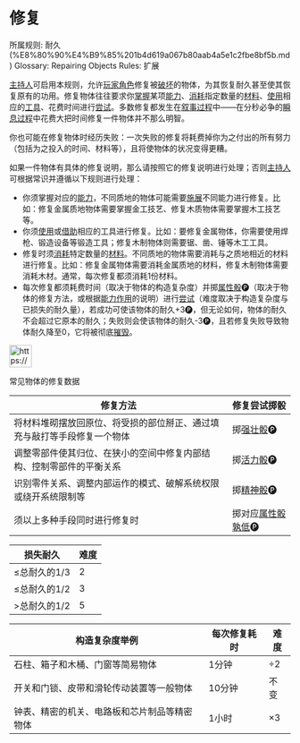 # 修复

所属规则: 耐久 (%E8%80%90%E4%B9%85%201b4d619a067b80aab4a5e1c2fbe8bf5b.md)
Glossary: Repairing Objects
Rules: 扩展

[主持人](%E4%B8%BB%E6%8C%81%E4%BA%BA%201b3d619a067b80c9ad40cd30502c5e9f.md)可启用本规则，允许[玩家角色](%E7%8E%A9%E5%AE%B6%E8%A7%92%E8%89%B2%201b3d619a067b807fab71f5f94b806a70.md)修复被[破坏](%E7%A0%B4%E5%9D%8F%201b4d619a067b802fa8e3d4217eea97fb.md)的物体，为其恢复耐久甚至使其恢复原有的功用。修复物体往往要求你[掌握](%E8%8E%B7%E5%BE%97%E8%83%BD%E5%8A%9B%201b3d619a067b8027ba38e2c1caf9d84b.md)某项[能力](%E8%83%BD%E5%8A%9B%201b3d619a067b80139849d21869c19f49.md)、[消耗](%E6%B6%88%E8%80%97%201b3d619a067b80789d16e44120e1be39.md)指定数量的[材料](%E6%9D%90%E6%96%99%201b3d619a067b802d906eee05dfa4d440.md)、[使用](%E4%BD%BF%E7%94%A8%201b3d619a067b80bbbbacd6817c707325.md)相应的[工具](%E5%B7%A5%E5%85%B7%201b3d619a067b802194bffe0ae651c2a8.md)、花费时间进行[尝试](%E5%B0%9D%E8%AF%95%201b3d619a067b8009aad4e7ce70111ce4.md)。多数修复都发生在[叙事过程](%E5%8F%99%E4%BA%8B%E8%BF%87%E7%A8%8B%201b3d619a067b80e7a942d3ca0dce9e86.md)中——在分秒必争的[瞬息过程](%E7%9E%AC%E6%81%AF%E8%BF%87%E7%A8%8B%201b3d619a067b80aaa52efa8a891fe3ad.md)中花费大把时间修复一件物体并不那么明智。

你也可能在修复物体时经历失败：一次失败的修复将耗费掉你为之付出的所有努力（包括为之投入的时间、材料等），且将使物体的状况变得更糟。

如果一件物体有具体的修复说明，那么请按照它的修复说明进行处理；否则[主持人](%E4%B8%BB%E6%8C%81%E4%BA%BA%201b3d619a067b80c9ad40cd30502c5e9f.md)可根据常识并遵循以下规则进行处理：

- 你须掌握对应的[能力](%E8%83%BD%E5%8A%9B%201b3d619a067b80139849d21869c19f49.md)，不同质地的物体可能需要[施展](%E6%96%BD%E5%B1%95%E8%83%BD%E5%8A%9B%201b3d619a067b80f38dccf027f026b32f.md)不同能力进行修复。比如：修复金属质地物体需要掌握金工技艺、修复木质物体需要掌握木工技艺等。
- 你须[使用](%E4%BD%BF%E7%94%A8%201b3d619a067b80bbbbacd6817c707325.md)或[借助](%E5%80%9F%E5%8A%A9%201bbd619a067b803db295eb9bc8947d28.md)相应的工具进行修复。比如：要修复金属物体，你需要使用焊枪、锻造设备等锻造工具；修复木制物体则需要锯、凿、锤等木工工具。
- 修复时须[消耗](%E6%B6%88%E8%80%97%201b3d619a067b80789d16e44120e1be39.md)特定数量的[材料](%E6%9D%90%E6%96%99%201b3d619a067b802d906eee05dfa4d440.md)。不同质地的物体需要消耗与之质地相近的材料进行修复。比如：修复金属物体需要消耗金属质地的材料，修复木制物体需要消耗木材。通常，每次修复都须消耗1份材料。
- 每次修复都须耗费时间（取决于物体的构造复杂度）并掷[属性骰](%E5%B1%9E%E6%80%A7%E9%AA%B0%201b3d619a067b80d2a1ebea63149d92fb.md)🅟（取决于物体的修复方法，或根据[能力作用](%E8%83%BD%E5%8A%9B%E4%BD%9C%E7%94%A8%201b3d619a067b80dc8bc6e50b0d9f7a33.md)的说明）进行[尝试](%E5%B0%9D%E8%AF%95%201b3d619a067b8009aad4e7ce70111ce4.md)（难度取决于构造复杂度与已损失的耐久量），若成功可使该物体的耐久+3🅟，但无论如何，物体的耐久不会超过它原本的耐久；失败则会使该物体的耐久-3🅟，且若修复失败导致物体耐久降至0，它将被彻底[摧毁](%E6%91%A7%E6%AF%81%201b4d619a067b80e285bcecc8c3d8e5f0.md)。

<aside>
<img src="https://www.notion.so/icons/reference_lightgray.svg" alt="https://www.notion.so/icons/reference_lightgray.svg" width="40px" />

常见物体的修复数据

| 修复方法 | 修复尝试掷骰 |
| --- | --- |
| 将材料堆砌摆放回原位、将受损的部位掰正、通过填充与敲打等手段修复一个物体 | 掷[强壮骰](%E5%BC%BA%E5%A3%AE%E9%AA%B0%201b3d619a067b806094ebcc0abdf4ba13.md)🅟 |
| 调整零部件使其归位、在狭小的空间中修复内部结构、控制零部件的平衡关系 | 掷[活力骰](%E6%B4%BB%E5%8A%9B%E9%AA%B0%201b3d619a067b8019a494fecc31aaaafa.md)🅟 |
| 识别零件关系、调整内部运作的模式、破解系统权限或绕开系统限制等 | 掷[精神骰](%E7%B2%BE%E7%A5%9E%E9%AA%B0%201b3d619a067b80a8a9ffef3e0057db9d.md)🅟 |
| 须以上多种手段同时进行修复时 | 掷对应[属性骰](%E5%B1%9E%E6%80%A7%E9%AA%B0%201b3d619a067b80d2a1ebea63149d92fb.md)[孰低](%E5%AD%B0%E4%BD%8E%201b3d619a067b80129f8ad6f93d692b0b.md)🅟 |

| 损失耐久 | 难度 |
| --- | --- |
| ≤总耐久的1/3 | 2 |
| ≤总耐久的1/2 | 3 |
| >总耐久的1/2 | 5 |

| 构造复杂度举例 | 每次修复耗时 | 难度 |
| --- | --- | --- |
| 石柱、箱子和木桶、门窗等简易物体 | 1分钟 | ÷2 |
| 开关和门锁、皮带和滑轮传动装置等一般物体 | 10分钟 | 不变 |
| 钟表、精密的机关、电路板和芯片制品等精密物体 | 1小时 | ×3 |
</aside>